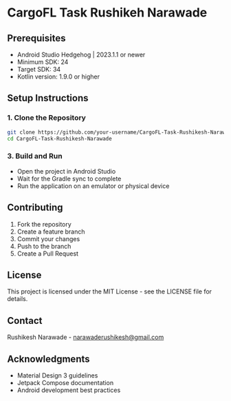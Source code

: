 # CargoFL Task Rushikeh Narawade

## Prerequisites
- Android Studio Hedgehog | 2023.1.1 or newer
- Minimum SDK: 24
- Target SDK: 34
- Kotlin version: 1.9.0 or higher

## Setup Instructions

### 1. Clone the Repository
```bash
git clone https://github.com/your-username/CargoFL-Task-Rushikesh-Narawade.git
cd CargoFL-Task-Rushikesh-Narawade
```

### 3. Build and Run
- Open the project in Android Studio
- Wait for the Gradle sync to complete
- Run the application on an emulator or physical device


## Contributing
1. Fork the repository
2. Create a feature branch
3. Commit your changes
4. Push to the branch
5. Create a Pull Request

## License
This project is licensed under the MIT License - see the LICENSE file for details.

## Contact
Rushikesh Narawade - [narawaderushikesh@gmail.com](mailto:narawaderushikesh@gmail.com)

## Acknowledgments
- Material Design 3 guidelines
- Jetpack Compose documentation
- Android development best practices
